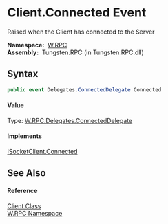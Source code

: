 Client.Connected Event
======================
  Raised when the Client has connected to the Server

  **Namespace:**  [W.RPC][1]  
  **Assembly:**  Tungsten.RPC (in Tungsten.RPC.dll)

Syntax
------

```csharp
public event Delegates.ConnectedDelegate Connected
```

#### Value
Type: [W.RPC.Delegates.ConnectedDelegate][2]
#### Implements
[ISocketClient.Connected][3]  


See Also
--------

#### Reference
[Client Class][4]  
[W.RPC Namespace][1]  

[1]: ../README.md
[2]: ../Delegates_ConnectedDelegate/README.md
[3]: ../ISocketClient/Connected.md
[4]: README.md
[5]: ../../_icons/Help.png